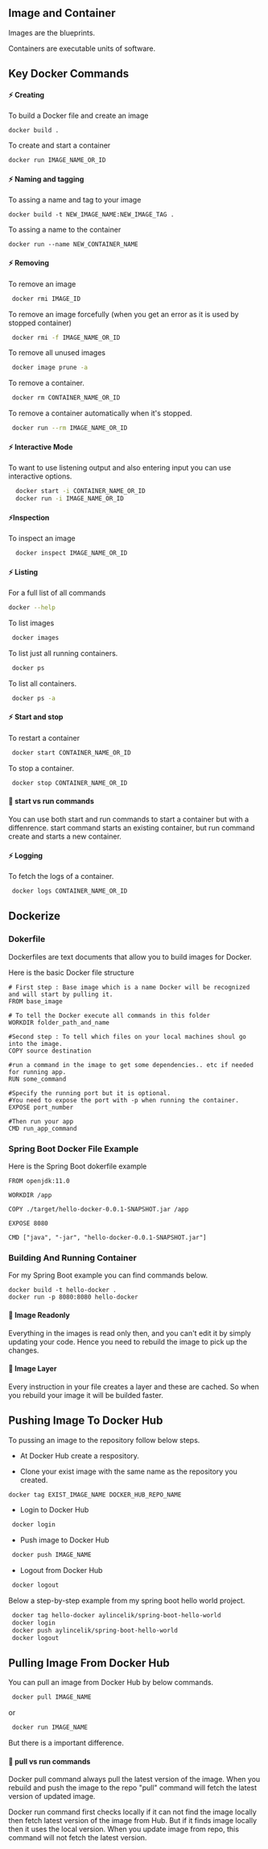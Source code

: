 
## Image and Container
Images are the blueprints.

Containers are executable units of software.


## Key Docker Commands


#### ⚡️ Creating
To build a Docker file and create an image
```
docker build .  
```

To create and start a container
```bash
docker run IMAGE_NAME_OR_ID
```

#### ⚡️ Naming and tagging
To assing a name and tag to your image
```
docker build -t NEW_IMAGE_NAME:NEW_IMAGE_TAG .  
```
To assing a name to the container
```
docker run --name NEW_CONTAINER_NAME  
```

#### ⚡️ Removing
To remove an image
```bash
 docker rmi IMAGE_ID
```

To remove an image forcefully (when you get an error as it is used by stopped container)
```bash
 docker rmi -f IMAGE_NAME_OR_ID
```

To remove all unused images 
```bash
 docker image prune -a
```

To remove a container. 
```bash
 docker rm CONTAINER_NAME_OR_ID
```

To remove a container automatically when it's stopped. 
```bash
 docker run --rm IMAGE_NAME_OR_ID
```




#### ⚡️ Interactive Mode
To want to use listening output and also entering input you can use interactive options.
```bash
  docker start -i CONTAINER_NAME_OR_ID
  docker run -i IMAGE_NAME_OR_ID
```
#### ⚡️Inspection
To inspect an image
```bash
  docker inspect IMAGE_NAME_OR_ID
```

#### ⚡️ Listing
For a full list of all commands 
```bash
docker --help
```

To list images
```bash
 docker images
```

To list just all running containers. 
```bash
 docker ps
```

To list all containers. 
```bash
 docker ps -a
```
#### ⚡️ Start and stop
To restart a container
```bash
 docker start CONTAINER_NAME_OR_ID
```

To stop a container. 
```bash
 docker stop CONTAINER_NAME_OR_ID
```

#### 🚀 start vs run commands
You can use both start and run commands to start a container but with a diffenrence. start command starts an existing container, but run command create and starts a new container.

#### ⚡️ Logging
To fetch the logs of a container. 
```bash
 docker logs CONTAINER_NAME_OR_ID
```



## Dockerize

### Dokerfile

Dockerfiles are text documents that allow you to build images for Docker.

Here is the basic Docker file structure

```
# First step : Base image which is a name Docker will be recognized and will start by pulling it.
FROM base_image  

# To tell the Docker execute all commands in this folder
WORKDIR folder_path_and_name

#Second step : To tell which files on your local machines shoul go into the image.
COPY source destination

#run a command in the image to get some dependencies.. etc if needed for running app.
RUN some_command

#Specify the running port but it is optional.
#You need to expose the port with -p when running the container.
EXPOSE port_number

#Then run your app
CMD run_app_command
```

### Spring Boot Docker File Example

Here is the Spring Boot dokerfile example

```
FROM openjdk:11.0  

WORKDIR /app

COPY ./target/hello-docker-0.0.1-SNAPSHOT.jar /app

EXPOSE 8080

CMD ["java", "-jar", "hello-docker-0.0.1-SNAPSHOT.jar"]
```
### Building And Running Container

For my Spring Boot example you can find commands below.
```
docker build -t hello-docker . 
docker run -p 8080:8080 hello-docker
```


#### 🚀 Image Readonly
Everything in the images is read only then, and you can't edit it by simply updating your code. Hence you need to rebuild the image to pick up the changes.

#### 🚀 Image Layer 
Every instruction in your file creates a layer and these are cached. So when you rebuild your image it will be builded faster.

## Pushing Image To Docker Hub

To pussing an image to the repository follow below steps.

- At Docker Hub create a respository.

- Clone your exist image with the same name as the repository you created.
```bash
docker tag EXIST_IMAGE_NAME DOCKER_HUB_REPO_NAME
```
- Login to Docker Hub
```bash
 docker login
```
- Push image to Docker Hub
```bash
 docker push IMAGE_NAME
```
- Logout from Docker Hub
```bash
 docker logout
```
Below a step-by-step example from my spring boot hello world project.

```bash
 docker tag hello-docker aylincelik/spring-boot-hello-world
 docker login
 docker push aylincelik/spring-boot-hello-world
 docker logout
```

## Pulling Image From Docker Hub
You can pull an image from Docker Hub by below commands.
```bash
 docker pull IMAGE_NAME
```
or
```bash
 docker run IMAGE_NAME
```
But there is a important difference.
#### 🚀 pull vs run commands
Docker pull command always pull the latest version of the image. When you rebuild and push the image to the repo "pull" command will fetch the latest version of updated image.

Docker run command first checks locally if it can not find the image locally then fetch latest version of the image from Hub. But if it finds image locally then it uses the local version. When you update image from repo, this command will not fetch the latest version. 
